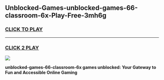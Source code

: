 
## Unblocked-Games-unblocked-games-66-classroom-6x-Play-Free-3mh6g
<h3>
<a href="https://premium76.site?title=unblocked-games-66-classroom-6x&ref=09A">CLICK TO PLAY</a></h3>
<hr>

<h3>
<a href="https://premium76.site?title=unblocked-games-66-classroom-6x&ref=09A">CLICK 2 PLAY</a>
  
</h3>

<a href="https://premium76.site?title=unblocked-games-66-classroom-6x&ref=09A"><img src="https://clearcache.store/games.png"></a>


**unblocked-games-66-classroom-6x games unblocked: Your Gateway to Fun and Accessible Online Gaming**
